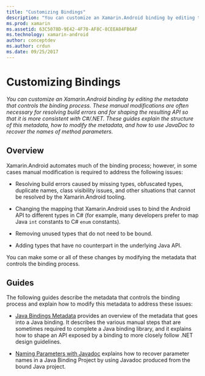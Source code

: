 ```yaml
---
title: "Customizing Bindings"
description: "You can customize an Xamarin.Android binding by editing the metadata that controls the binding process. These manual modifications are often necessary for resolving build errors and for shaping the resulting API so that it is more consistent with C#/.NET. These guides explain the structure of this metadata, how to modify the metadata, and how to use JavaDoc to recover the names of method parameters."
ms.prod: xamarin
ms.assetid: 63C5078D-9E42-4F70-AF8C-8CEEA84FB6AF
ms.technology: xamarin-android
author: conceptdev
ms.author: crdun
ms.date: 09/25/2017
---
```


# Customizing Bindings

_You can customize an Xamarin.Android binding by editing the metadata that controls the binding process. These manual modifications are often necessary for resolving build errors and for shaping the resulting API so that it is more consistent with C#/.NET. These guides explain the structure of this metadata, how to modify the metadata, and how to use JavaDoc to recover the names of method parameters._

## Overview

Xamarin.Android automates much of the binding process; however, in some
cases manual modification is required to address the following issues:

- Resolving build errors caused by missing types, obfuscated types, 
    duplicate names, class visibility issues, and other situations that 
    cannot be resolved by the Xamarin.Android tooling. 

- Changing the mapping that Xamarin.Android uses to bind the Android 
    API to different types in C# (for example, many developers prefer to map
    Java `int` constants to C# `enum` constants).

- Removing unused types that do not need to be bound. 

- Adding types that have no counterpart in the underlying Java API. 

You can make some or all of these changes by modifying the metadata
that controls the binding process.

## Guides

The following guides describe the metadata that controls the binding process and 
explain how to modify this metadata to address these issues:

- [Java Bindings Metadata](~/android/platform/binding-java-library/customizing-bindings/java-bindings-metadata.md)
    provides an overview of the metadata that goes into a Java binding.
    It describes the various manual steps that are sometimes required to
    complete a Java binding library, and it explains how to shape an API
    exposed by a binding to more closely follow .NET design guidelines.

- [Naming Parameters with Javadoc](~/android/platform/binding-java-library/customizing-bindings/naming-parameters-with-javadoc.md)
    explains how to recover parameter names in a Java Binding Project by using Javadoc produced from the bound Java project.

